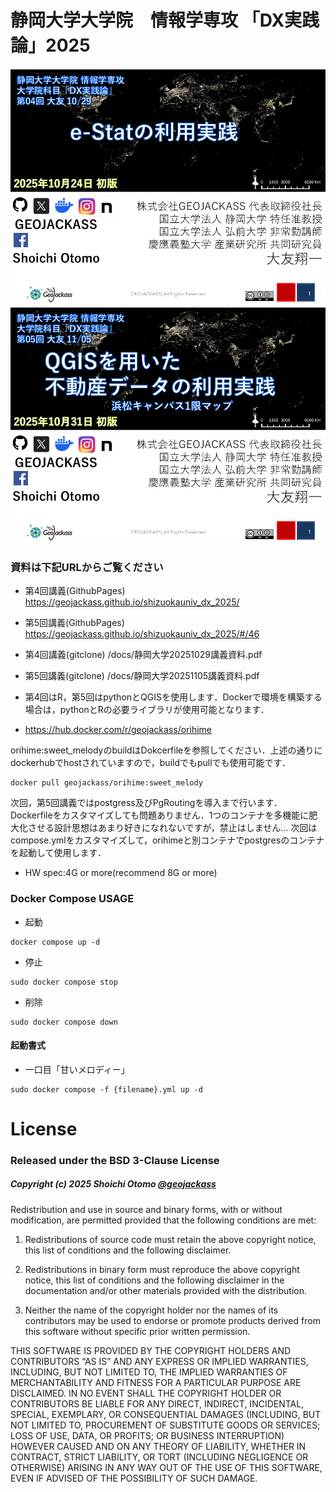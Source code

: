 # 静岡大学大学院　情報学専攻 「DX実践論」2025

![top_image](docs/img/pp1.png "vol4_top")
![top_image](docs/img/pp47.png "vol5_top")
### 資料は下記URLからご覧ください
- 第4回講義(GithubPages) https://geojackass.github.io/shizuokauniv_dx_2025/
- 第5回講義(GithubPages) https://geojackass.github.io/shizuokauniv_dx_2025/#/46
- 第4回講義(gitclone) /docs/静岡大学20251029講義資料.pdf
- 第5回講義(gitclone) /docs/静岡大学20251105講義資料.pdf

- 第4回はR，第5回はpythonとQGISを使用します．Dockerで環境を構築する場合は，pythonとRの必要ライブラリが使用可能となります．
- https://hub.docker.com/r/geojackass/orihime

orihime:sweet_melodyのbuildはDokcerfileを参照してください．上述の通りにdockerhubでhostされていますので，buildでもpullでも使用可能です．
```
docker pull geojackass/orihime:sweet_melody
```
次回，第5回講義ではpostgress及びPgRoutingを導入まで行います．
Dockerfileをカスタマイズしても問題ありません．1つのコンテナを多機能に肥大化させる設計思想はあまり好きになれないですが，禁止はしません…
次回はcompose.ymlをカスタマイズして，orihimeと別コンテナでpostgresのコンテナを起動して使用します．  
- HW spec:4G or more(recommend 8G or more)

### Docker Compose USAGE

- 起動
```
docker compose up -d
```

- 停止
```
sudo docker compose stop
```

- 削除
```
sudo docker compose down
```

#### 起動書式
- 一口目「甘いメロディー」
```
sudo docker compose -f {filename}.yml up -d
```

License
=======
### Released under the BSD 3-Clause License
#####  Copyright (c) 2025 Shoichi Otomo [@geojackass](https://geojackass.com/)

Redistribution and use in source and binary forms, with or without modification, are permitted provided that the following conditions are met:

1. Redistributions of source code must retain the above copyright notice, this list of conditions and the following disclaimer.

2. Redistributions in binary form must reproduce the above copyright notice, this list of conditions and the following disclaimer in the documentation and/or other materials provided with the distribution.

3. Neither the name of the copyright holder nor the names of its contributors may be used to endorse or promote products derived from this software without specific prior written permission.

THIS SOFTWARE IS PROVIDED BY THE COPYRIGHT HOLDERS AND CONTRIBUTORS “AS IS” AND ANY EXPRESS OR IMPLIED WARRANTIES, INCLUDING, BUT NOT LIMITED TO, THE IMPLIED WARRANTIES OF MERCHANTABILITY AND FITNESS FOR A PARTICULAR PURPOSE ARE DISCLAIMED. IN NO EVENT SHALL THE COPYRIGHT HOLDER OR CONTRIBUTORS BE LIABLE FOR ANY DIRECT, INDIRECT, INCIDENTAL, SPECIAL, EXEMPLARY, OR CONSEQUENTIAL DAMAGES (INCLUDING, BUT NOT LIMITED TO, PROCUREMENT OF SUBSTITUTE GOODS OR SERVICES; LOSS OF USE, DATA, OR PROFITS; OR BUSINESS INTERRUPTION) HOWEVER CAUSED AND ON ANY THEORY OF LIABILITY, WHETHER IN CONTRACT, STRICT LIABILITY, OR TORT (INCLUDING NEGLIGENCE OR OTHERWISE) ARISING IN ANY WAY OUT OF THE USE OF THIS SOFTWARE, EVEN IF ADVISED OF THE POSSIBILITY OF SUCH DAMAGE.
